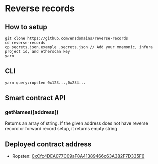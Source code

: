 # Reverse records


## How to setup

```
git clone https://github.com/ensdomains/reverse-records
cd reverse-records
cp secrets.json.example .secrets.json // Add your mnemonic, infura project id, and etherscan key
yarn
```

## CLI

```
yarn query:ropsten 0x123...,0x234...
```

## Smart contract API

### getNames([address])

Returns an array of string. If the given address does not have reverse record or forward record setup, it returns empty string


## Deployed contract address

- Ropsten: [0xCfc4DEA077C09aF8A41389466c63A382F7D335F6](https://ropsten.etherscan.io/address/0xCfc4DEA077C09aF8A41389466c63A382F7D335F6)